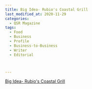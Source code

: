 ```yaml
---
title: Big Idea- Rubio's Coastal Grill
last_modified_at: 2020-11-29
categories:
  - QSR Magazine
tags:
  - Food
  - Business
  - Profile
  - Business-to-Business
  - Writer
  - Editorial 



---
```


[Big Idea- Rubio's Coastal Grill](http://www.ourdigitalmags.com/publication/?i=520898&ver=html5&p=39)
